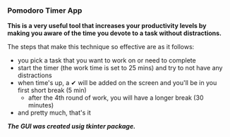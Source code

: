 ### Pomodoro Timer App ###
__This is a very useful tool that increases your productivity levels by making you aware of the time you devote to a task without distractions.__

The steps that make this technique so effective are as it follows:
* you pick a task that you want to work on or need to complete
* start the timer (the work time is set to 25 mins) and try to not have any distractions
* when time's up, a ✔ will be added on the screen and you'll be in you first short break (5 min)
  * after the 4th round of work, you will have a longer break (30 minutes)
* and pretty much, that's it

___The GUI was created usig tkinter package.___ 

  
